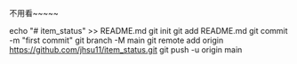不用看~~~~~

echo "# item_status" >> README.md
git init
git add README.md
git commit -m "first commit"
git branch -M main
git remote add origin https://github.com/jhsu11/item_status.git
git push -u origin main

